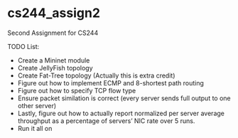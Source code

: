 # cs244_assign2
Second Assignment for CS244

TODO List:
  - Create a Mininet module
  - Create JellyFish topology
  - Create Fat-Tree topology (Actually this is extra credit)
  - Figure out how to implement ECMP and 8-shortest path routing
  - Figure out how to specify TCP flow type
  - Ensure packet similation is correct (every server sends full output to one other server)
  - Lastly, figure out how to actually report normalized per server average throughput as a percentage of servers’ NIC rate over 5 runs.
  - Run it all on 
